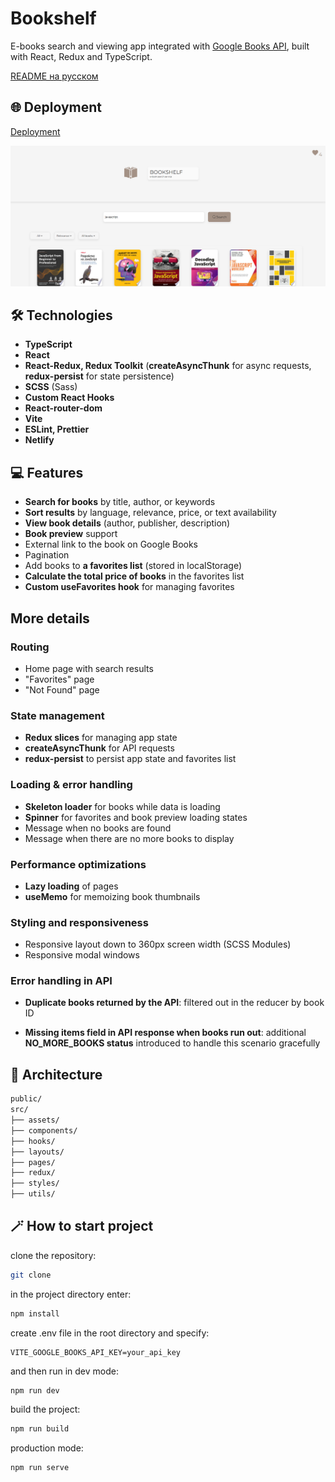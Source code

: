 # Bookshelf

E-books search and viewing app integrated with [Google Books API](https://developers.google.com/books), built with React, Redux and TypeScript.

[README на русском](./README.ru.md)

## 🌐 Deployment

[Deployment](https://bookshelfsearch.netlify.app/)

<img src='./src/assets/images/preview.png' alt="preview">

## 🛠️ Technologies

- **TypeScript**
- **React**
- **React-Redux, Redux Toolkit** (**createAsyncThunk** for async requests, **redux-persist** for state persistence)
- **SCSS** (Sass)
- **Custom React Hooks**
- **React-router-dom**
- **Vite**
- **ESLint, Prettier**
- **Netlify**

## 💻 Features

- **Search for books** by title, author, or keywords
- **Sort results** by language, relevance, price, or text availability
- **View book details** (author, publisher, description)
- **Book preview** support
- External link to the book on Google Books
- Pagination
- Add books to **a favorites list** (stored in localStorage)
- **Calculate the total price of books** in the favorites list
- **Custom useFavorites hook** for managing favorites

## More details

### Routing

- Home page with search results
- "Favorites" page
- "Not Found" page

### State management

- **Redux slices** for managing app state
- **createAsyncThunk** for API requests
- **redux-persist** to persist app state and favorites list

### Loading & error handling

- **Skeleton loader** for books while data is loading
- **Spinner** for favorites and book preview loading states
- Message when no books are found
- Message when there are no more books to display

### Performance optimizations

- **Lazy loading** of pages
- **useMemo** for memoizing book thumbnails

### Styling and responsiveness

- Responsive layout down to 360px screen width (SCSS Modules)
- Responsive modal windows

### Error handling in API

- **Duplicate books returned by the API**: filtered out in the reducer by book ID

- **Missing items field in API response when books run out**: additional **NO_MORE_BOOKS status** introduced to handle this scenario gracefully

## 📁 Architecture

```bash
public/
src/
├── assets/
├── components/
├── hooks/
├── layouts/
├── pages/
├── redux/
├── styles/
├── utils/
```

## 🪄 How to start project

clone the repository:

```bash
git clone
```

in the project directory enter:

```bash
npm install
```

create .env file in the root directory and specify:

```
VITE_GOOGLE_BOOKS_API_KEY=your_api_key
```

and then run in dev mode:

```bash
npm run dev
```

build the project:

```bash
npm run build
```

production mode:

```bash
npm run serve
```
